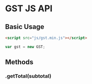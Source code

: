 # GST JS API

## Basic Usage

```html
<script src="js/gst.min.js"></script>
```

```javascript
var gst = new GST;
```

## Methods

### .getTotal(subtotal)

